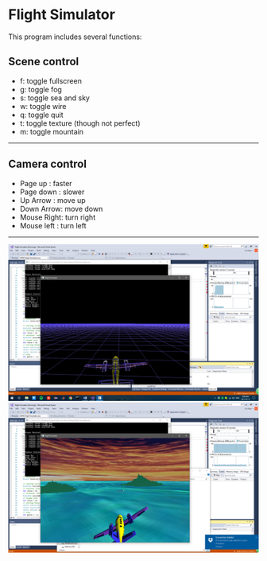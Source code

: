 Flight Simulator
================

This program includes several functions:

  Scene control
-----------------------
- f: toggle fullscreen
- g: toggle fog
- s: toggle sea and sky
- w: toggle wire
- q: toggle quit
- t: toggle texture (though not perfect)
- m: toggle mountain
-----------------------
  Camera control
-----------------------
- Page up   : faster
- Page down : slower
- Up Arrow  : move up
- Down Arrow: move down
- Mouse Right: turn right
- Mouse left : turn left
-----------------------
![Sample Screenshot](https://github.com/ChicoChen/Flight-Simulator/blob/master/Samples/Screenshot%202017-05-13%2008.00.19.png)
![Sample Screenshot](https://github.com/ChicoChen/Flight-Simulator/blob/master/Samples/Screenshot%202017-05-13%2008.00.49.png)
